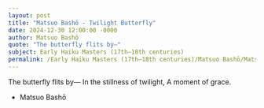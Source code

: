 ```yaml
---
layout: post
title: "Matsuo Bashō - Twilight Butterfly"
date: 2024-12-30 12:00:00 -0000
author: Matsuo Bashō
quote: "The butterfly flits by—"
subject: Early Haiku Masters (17th–18th centuries)
permalink: /Early Haiku Masters (17th–18th centuries)/Matsuo Bashō/Matsuo Bashō - Twilight Butterfly
---
```


The butterfly flits by—
In the stillness of twilight,
A moment of grace.

- Matsuo Bashō
